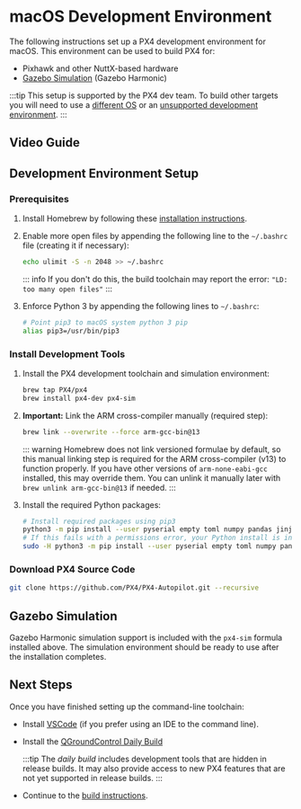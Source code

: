 # macOS Development Environment

The following instructions set up a PX4 development environment for macOS.
This environment can be used to build PX4 for:

- Pixhawk and other NuttX-based hardware
- [Gazebo Simulation](../sim_gazebo_gz/index.md) (Gazebo Harmonic)

:::tip
This setup is supported by the PX4 dev team.
To build other targets you will need to use a [different OS](../dev_setup/dev_env.md#supported-targets) or an [unsupported development environment](../advanced/community_supported_dev_env.md).
:::

## Video Guide

<lite-youtube videoid="tMbMGiMs1cQ" title="Setting up your PX4 development environment on macOS"/>

## Development Environment Setup

### Prerequisites

1. Install Homebrew by following these [installation instructions](https://brew.sh).

2. Enable more open files by appending the following line to the `~/.bashrc` file (creating it if necessary):

   ```sh
   echo ulimit -S -n 2048 >> ~/.bashrc
   ```

   ::: info
   If you don't do this, the build toolchain may report the error: `"LD: too many open files"`
   :::

3. Enforce Python 3 by appending the following lines to `~/.bashrc`:

   ```sh
   # Point pip3 to macOS system python 3 pip
   alias pip3=/usr/bin/pip3
   ```

### Install Development Tools

1. Install the PX4 development toolchain and simulation environment:

   ```sh
   brew tap PX4/px4
   brew install px4-dev px4-sim
   ```

2. **Important:** Link the ARM cross-compiler manually (required step):

   ```sh
   brew link --overwrite --force arm-gcc-bin@13
   ```

   ::: warning
   Homebrew does not link versioned formulae by default, so this manual linking step is required for the ARM cross-compiler (v13) to function properly.
   If you have other versions of `arm-none-eabi-gcc` installed, this may override them.
   You can unlink it manually later with `brew unlink arm-gcc-bin@13` if needed.
   :::

3. Install the required Python packages:

   ```sh
   # Install required packages using pip3
   python3 -m pip install --user pyserial empty toml numpy pandas jinja2 pyyaml pyros-genmsg packaging kconfiglib future jsonschema
   # If this fails with a permissions error, your Python install is in a system path - use this command instead:
   sudo -H python3 -m pip install --user pyserial empty toml numpy pandas jinja2 pyyaml pyros-genmsg packaging kconfiglib future jsonschema
   ```

### Download PX4 Source Code

```sh
git clone https://github.com/PX4/PX4-Autopilot.git --recursive
```

## Gazebo Simulation

Gazebo Harmonic simulation support is included with the `px4-sim` formula installed above.
The simulation environment should be ready to use after the installation completes.

## Next Steps

Once you have finished setting up the command-line toolchain:

- Install [VSCode](../dev_setup/vscode.md) (if you prefer using an IDE to the command line).
- Install the [QGroundControl Daily Build](../dev_setup/qgc_daily_build.md)

  :::tip
  The _daily build_ includes development tools that are hidden in release builds.
  It may also provide access to new PX4 features that are not yet supported in release builds.
  :::

- Continue to the [build instructions](../dev_setup/building_px4.md).
